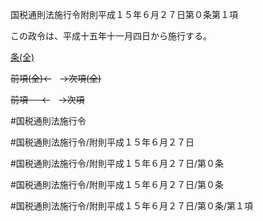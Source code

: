 国税通則法施行令附則平成１５年６月２７日第０条第１項

この政令は、平成十五年十一月四日から施行する。

[条(全)](国税通則法施行＿令附則平成１５年６月２７日第０条_.md)

~~前項(全)←~~　~~→次項(全)~~

~~前項 　 ←~~　~~→次項~~



#国税通則法施行令

#国税通則法施行令/附則平成１５年６月２７日

#国税通則法施行令/附則平成１５年６月２７日/第０条

#国税通則法施行令/附則平成１５年６月２７日/第０条

#国税通則法施行令/附則平成１５年６月２７日/第０条/第１項

